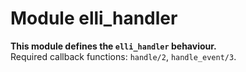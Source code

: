 

# Module elli_handler #

__This module defines the `elli_handler` behaviour.__<br /> Required callback functions: `handle/2`, `handle_event/3`.

